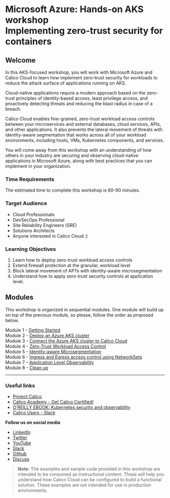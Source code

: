 # Microsoft Azure: Hands-on AKS workshop </br> Implementing zero-trust security for containers

## Welcome

In this AKS-focused workshop, you will work with Microsoft Azure and Calico Cloud to learn how implement zero-trust security for workloads to reduce the attack surface of applications running on AKS.  

Cloud-native applications require a modern approach based on the zero-trust principles of identity-based access, least privilege access, and proactively detecting threats and reducing the blast radius in case of a breach.

Calico Cloud enables fine-grained, zero-trust workload access controls between your microservices and external databases, cloud services, APIs, and other applications. It also prevents the lateral movement of threats with identity-aware segmentation that works across all of your workload environments, including hosts, VMs, Kubernetes components, and services.

You will come away from this workshop with an understanding of how others in your industry are securing and observing cloud-native applications in Microsoft Azure, along with best practices that you can implement in your organization.

### Time Requirements

The estimated time to complete this workshop is 60-90 minutes.

### Target Audience

- Cloud Professionals
- DevSecOps Professional
- Site Reliability Engineers (SRE)
- Solutions Architects
- Anyone interested in Calico Cloud :)

### Learning Objectives

1. Learn how to deploy zero-trust workload access controls
2. Extend firewall protection at the granular, workload level
3. Block lateral movement of APTs with identity-aware microsegmentation
4. Understand how to apply zero-trust security controls at application level.

## Modules

This workshop is organized in sequential modules. One module will build up on top of the previous module, so please, follow the order as proposed below.
 
Module 1 - [Getting Started](/modules/module-1-getting-started.md)  
Module 2 - [Deploy an Azure AKS cluster](/modules/module-2-deploy-aks.md)  
Module 3 - [Connect the Azure AKS cluster to Calico Cloud](/modules/module-3-connect-calicocloud.md)  
Module 4 - [Zero-Trust Workload Access Control](/modules/module-4-workload-access-control.md)  
Module 5 - [Identity-aware Microsegmentation](/modules/module-5-identity-aware-microsegmentation.md)  
Module 6 - [Ingress and Egress access control using NetworkSets](/modules/module-6-network-sets.md)   
Module 7 - [Application Level Observability](/modules/module-7-application-observability.md)    
Module 8 - [Clean up](/modules/module-8-clean-up.md)  

--- 

### Useful links

- [Project Calico](https://www.tigera.io/project-calico/)
- [Calico Academy - Get Calico Certified!](https://academy.tigera.io/)
- [O’REILLY EBOOK: Kubernetes security and observability](https://www.tigera.io/lp/kubernetes-security-and-observability-ebook)
- [Calico Users - Slack](https://slack.projectcalico.org/)

**Follow us on social media**

- [LinkedIn](https://www.linkedin.com/company/tigera/)
- [Twitter](https://twitter.com/tigeraio)
- [YouTube](https://www.youtube.com/channel/UC8uN3yhpeBeerGNwDiQbcgw/)
- [Slack](https://calicousers.slack.com/)
- [Github](https://github.com/tigera-solutions/)
- [Discuss](https://discuss.projectcalico.tigera.io/)

> **Note**: The examples and sample code provided in this workshop are intended to be consumed as instructional content. These will help you understand how Calico Cloud can be configured to build a functional solution. These examples are not intended for use in production environments.